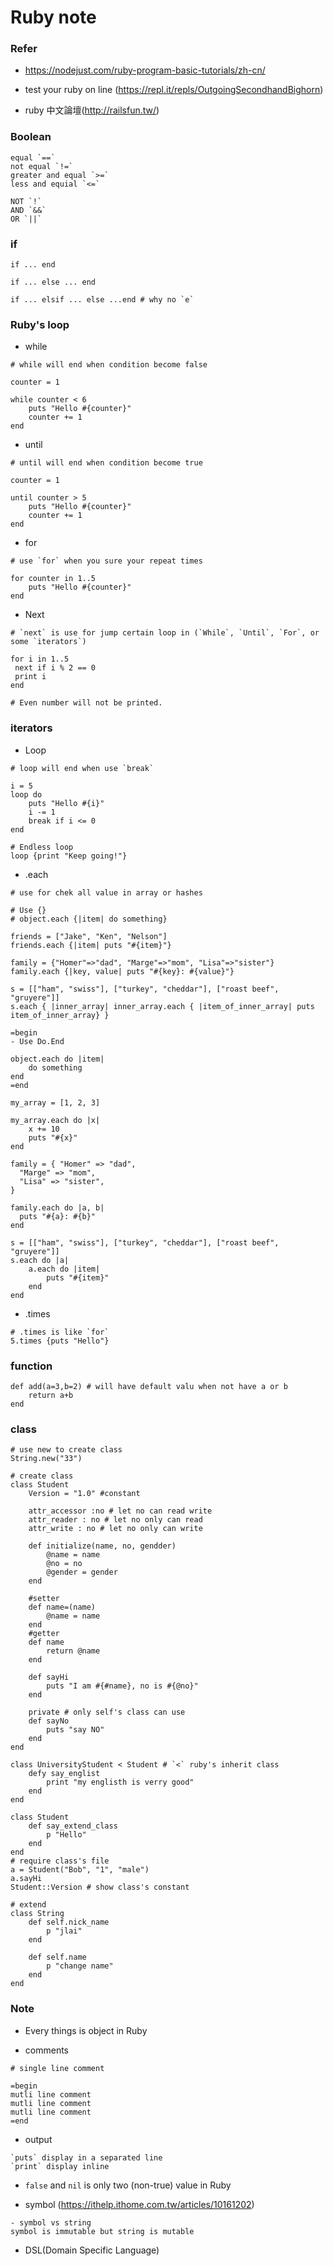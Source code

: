 # Ruby note

### Refer

- https://nodejust.com/ruby-program-basic-tutorials/zh-cn/

- test your ruby on line (https://repl.it/repls/OutgoingSecondhandBighorn)

- ruby 中文論壇(http://railsfun.tw/)

### Boolean
```
equal `==`
not equal `!=`
greater and equal `>=`
less and equial `<=`

NOT `!`
AND `&&`
OR `||`
```

### if 
```
if ... end

if ... else ... end

if ... elsif ... else ...end # why no `e`
```
### Ruby's loop
- while 
```
# while will end when condition become false

counter = 1

while counter < 6
    puts "Hello #{counter}"
    counter += 1
end
```

- until
```
# until will end when condition become true

counter = 1

until counter > 5
    puts "Hello #{counter}"
    counter += 1
end
```

- for
```
# use `for` when you sure your repeat times

for counter in 1..5
    puts "Hello #{counter}"
end
```

- Next
```
# `next` is use for jump certain loop in (`While`, `Until`, `For`, or some `iterators`)

for i in 1..5
 next if i % 2 == 0
 print i
end

# Even number will not be printed.
```

### iterators
- Loop
```
# loop will end when use `break`

i = 5
loop do
    puts "Hello #{i}"
    i -= 1
    break if i <= 0
end

# Endless loop
loop {print "Keep going!"}
```

- .each
```
# use for chek all value in array or hashes

# Use {}
# object.each {|item| do something}

friends = ["Jake", "Ken", "Nelson"]
friends.each {|item| puts "#{item}"}

family = {"Homer"=>"dad", "Marge"=>"mom", "Lisa"=>"sister"}
family.each {|key, value| puts "#{key}: #{value}"}

s = [["ham", "swiss"], ["turkey", "cheddar"], ["roast beef", "gruyere"]]
s.each { |inner_array| inner_array.each { |item_of_inner_array| puts item_of_inner_array} }

=begin
- Use Do.End

object.each do |item|
    do something
end
=end

my_array = [1, 2, 3]

my_array.each do |x|
    x += 10
    puts "#{x}"
end

family = { "Homer" => "dad",
  "Marge" => "mom",
  "Lisa" => "sister",
}
 
family.each do |a, b|
  puts "#{a}: #{b}"
end

s = [["ham", "swiss"], ["turkey", "cheddar"], ["roast beef", "gruyere"]]
s.each do |a|
    a.each do |item|
        puts "#{item}"
    end
end
```

- .times
```
# .times is like `for` 
5.times {puts "Hello"}
```

### function
```
def add(a=3,b=2) # will have default valu when not have a or b
    return a+b
end
```

### class
```
# use new to create class
String.new("33")

# create class
class Student
    Version = "1.0" #constant

    attr_accessor :no # let no can read write
    attr_reader : no # let no only can read
    attr_write : no # let no only can write
    
    def initialize(name, no, gendder)
        @name = name
        @no = no
        @gender = gender
    end
    
    #setter
    def name=(name)
        @name = name
    end
    #getter
    def name
        return @name
    end
    
    def sayHi
        puts "I am #{#name}, no is #{@no}"
    end
    
    private # only self's class can use
    def sayNo
        puts "say NO"
    end
end

class UniversityStudent < Student # `<` ruby's inherit class
    defy say_englist
        print "my englisth is verry good"
    end
end

class Student
    def say_extend_class
        p "Hello"
    end
end
# require class's file
a = Student("Bob", "1", "male")
a.sayHi
Student::Version # show class's constant

# extend
class String
    def self.nick_name
        p "jlai"
    end
    
    def self.name
        p "change name"
    end
end
```
### Note

- Every things is object in Ruby

- comments
```
# single line comment

=begin
mutli line comment
mutli line comment
mutli line comment
=end
```
- output
```
`puts` display in a separated line
`print` display inline
```

- `false` and `nil` is only two (non-true) value in Ruby

- symbol (https://ithelp.ithome.com.tw/articles/10161202)
```
- symbol vs string
symbol is immutable but string is mutable

```

- DSL(Domain Specific Language)

